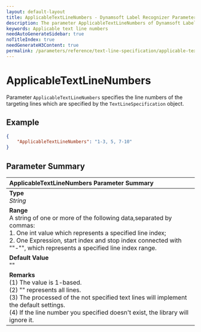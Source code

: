 ```yaml
---
layout: default-layout
title: ApplicableTextLineNumbers - Dynamsoft Label Recognizer Parameters
description: The parameter ApplicableTextLineNumbers of Dynamsoft Label Recognizer defines the line numers of the targeting text lines.
keywords: Applicable text line numbers
needAutoGenerateSidebar: true
noTitleIndex: true
needGenerateH3Content: true
permalink: /parameters/reference/text-line-specification/applicable-text-line-numbers-v3.0.20.html
---
```


# ApplicableTextLineNumbers

Parameter `ApplicableTextLineNumbers` specifies the line numbers of the targeting lines which are specified by the `TextLineSpecification` object.

## Example

```json
{
    "ApplicableTextLineNumbers": "1-3, 5, 7-10"
}
```

## Parameter Summary

| ApplicableTextLineNumbers Parameter Summary |
| :----------------------------------- |
| **Type**<br>*String* |
| **Range**<br>A string of one or more of the following data,separated by commas:<br>1. One int value which represents a specified line index;<br>2. One Expression, start index and stop index connected with ""-"", which represents a specified line index range. |
| **Default Value**<br>"" |
| **Remarks**<br>(1) The value is 1-based.<br>(2) "" represents all lines.<br>(3) The processed of the not specified text lines will implement the default settings.<br>(4) If the line number you specified doesn't exist, the library will ignore it. |
